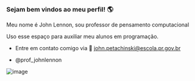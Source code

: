### Sejam bem vindos ao meu perfil! 🌎

Meu nome é John Lennon, sou professor de pensamento computacional

Uso esse espaço para auxiliar meu alunos em programação.

- Entre em contato comigo via 📧 john.petachinski@escola.pr.gov.br

- @prof_johnlennon

![image](https://github.com/ProfJohnLennon/ProfJohnLennon/assets/144019027/52b2fe13-cfe8-4fc1-9ad2-e52f2164e3c9)



